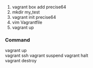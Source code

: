 1. vagrant box add precise64
2. mkdir my_test
3. vagrant init precise64
4. vim Vagrantfile 
5. vagrant up



### Command
vagrant up  
vagrant ssh 
vagrant suspend 
vagrant halt  
vagrant destroy 

